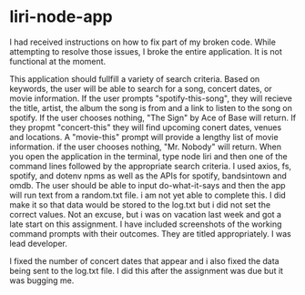 # liri-node-app

I had received instructions on how to fix part of my broken code. While attempting to resolve those issues, I broke the entire application. It is not functional at the moment. 

This application should fullfill a variety of search criteria. 
Based on keywords, the user will be able to search for a song, concert dates, or movie information.
If the user prompts "spotify-this-song", they will recieve the title, artist, the album the song is from and a link to listen to the song on spotify. If the user chooses nothing, "The Sign" by Ace of Base will return.
If they propmt "concert-this" they will find upcoming conert dates, venues and locations.
A "movie-this" prompt will provide a lengthy list of movie information. if the user chooses nothing, "Mr. Nobody" will return.
When you open the application in the terminal, type node liri and then one of the command lines followed by the appropriate search criteria.
I used axios, fs, spotify, and dotenv npms as well as the APIs for spotify, bandsintown and omdb.
The user should be able to input do-what-it-says and then the app will run text from a random.txt file. i am not yet able to complete this.
I did make it so that data would be stored to the log.txt but i did not set the correct values. 
Not an excuse, but i was on vacation last week and got a late start on this assignment.
I have included screenshots of the working command prompts with their outcomes. They are titled appropriately.
I was lead developer.

I fixed the number of concert dates that appear and i also fixed the data being sent to the log.txt file. I did this after the assignment was due but it was bugging me.
